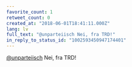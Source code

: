```yaml
---
favorite_count: 1
retweet_count: 0
created_at: "2018-06-01T18:41:11.000Z"
lang: lv
full_text: "@unparteiisch Nei, fra TRD!"
in_reply_to_status_id: "1002593450947174401"
---
```


[@unparteiisch](https://twitter.com/unparteiisch) Nei, fra TRD!
